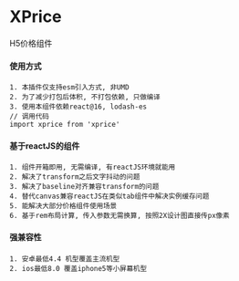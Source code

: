 # XPrice
H5价格组件
#### 使用方式
````
1. 本插件仅支持esm引入方式, 非UMD
2. 为了减少打包后体积, 不打包依赖, 只做编译
3. 使用本组件依赖react@16, lodash-es
// 调用代码
import xprice from 'xprice'
````
#### 基于reactJS的组件
````
1. 组件开箱即用, 无需编译, 有reactJS环境就能用
2. 解决了transform之后文字抖动的问题
3. 解决了baseline对齐兼容transform的问题
4. 替代canvas兼容reactJS在类似tab组件中解决实例缓存问题
5. 能解决大部分价格组件使用场景
6. 基于rem布局计算, 传入参数无需换算, 按照2X设计图直接传px像素
````
#### 强兼容性
````
1. 安卓最低4.4 机型覆盖主流机型
2. ios最低8.0 覆盖iphone5等小屏幕机型
````

